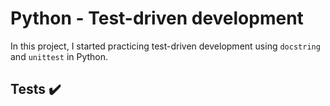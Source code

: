 # Python - Test-driven development
In this project, I started practicing test-driven development using `docstring` and `unittest` in Python.

## Tests ✔️
